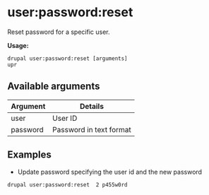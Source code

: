 # user:password:reset
Reset password for a specific user.

**Usage:**
```
drupal user:password:reset [arguments]
upr
```

## Available arguments
Argument | Details
---------|-------------
user | User ID
password | Password in text format

## Examples
* Update password specifying the user id and the new password
```
drupal user:password:reset  2 p455w0rd
```
